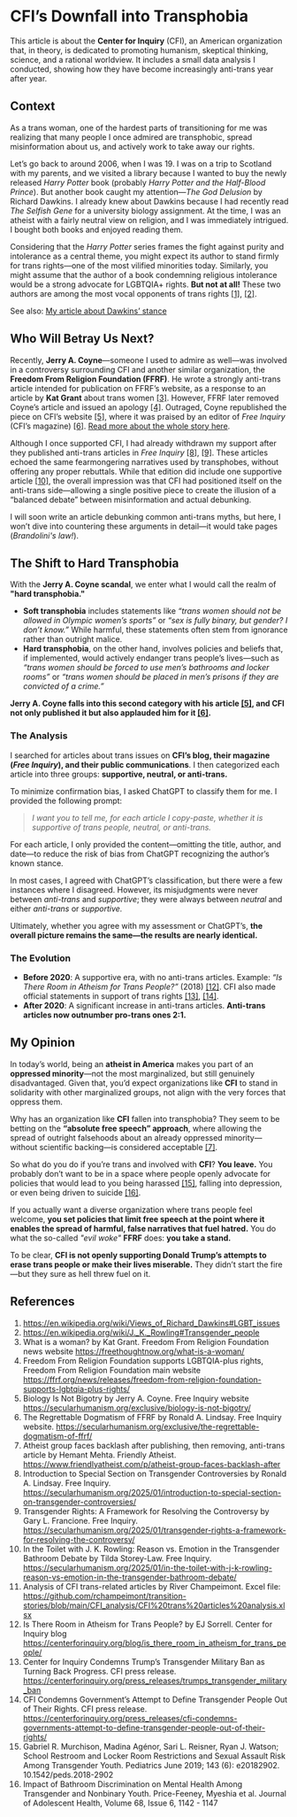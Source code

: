 # CFI’s Downfall into Transphobia

This article is about the **Center for Inquiry** (CFI), an American organization that, in theory, is dedicated to promoting humanism, skeptical thinking, science, and a rational worldview. It includes a small data analysis I conducted, showing how they have become increasingly anti-trans year after year.

## Context

As a trans woman, one of the hardest parts of transitioning for me was realizing that many people I once admired are transphobic, spread misinformation about us, and actively work to take away our rights.

Let’s go back to around 2006, when I was 19. I was on a trip to Scotland with my parents, and we visited a library because I wanted to buy the newly released *Harry Potter* book (probably *Harry Potter and the Half-Blood Prince*). But another book caught my attention—*The God Delusion* by Richard Dawkins. I already knew about Dawkins because I had recently read *The Selfish Gene* for a university biology assignment. At the time, I was an atheist with a fairly neutral view on religion, and I was immediately intrigued. I bought both books and enjoyed reading them.

Considering that the *Harry Potter* series frames the fight against purity and intolerance as a central theme, you might expect its author to stand firmly for trans rights—one of the most vilified minorities today. Similarly, you might assume that the author of a book condemning religious intolerance would be a strong advocate for LGBTQIA+ rights. **But not at all!** These two authors are among the most vocal opponents of trans rights [[1]](#references), [[2]](#references).

See also: [My article about Dawkins’ stance](We%20are%20more%20than%20atheism.md)

## Who Will Betray Us Next?

Recently, **Jerry A. Coyne**—someone I used to admire as well—was involved in a controversy surrounding CFI and another similar organization, the **Freedom From Religion Foundation (FFRF)**. He wrote a strongly anti-trans article intended for publication on FFRF’s website, as a response to an article by **Kat Grant** about trans women [[3]](#references). However, FFRF later removed Coyne’s article and issued an apology [[4]](#references). Outraged, Coyne republished the piece on CFI’s website [[5]](#references), where it was praised by an editor of *Free Inquiry* (CFI’s magazine) [[6]](#references). [Read more about the whole story here](#7).

Although I once supported CFI, I had already withdrawn my support after they published anti-trans articles in *Free Inquiry* [[8]](#references), [[9]](#references). These articles echoed the same fearmongering narratives used by transphobes, without offering any proper rebuttals. While that edition did include one supportive article [[10]](#references), the overall impression was that CFI had positioned itself on the anti-trans side—allowing a single positive piece to create the illusion of a “balanced debate” between misinformation and actual debunking.

I will soon write an article debunking common anti-trans myths, but here, I won’t dive into countering these arguments in detail—it would take pages (*Brandolini's law!*).

## The Shift to Hard Transphobia

With the **Jerry A. Coyne scandal**, we enter what I would call the realm of **"hard transphobia."** 

- **Soft transphobia** includes statements like *“trans women should not be allowed in Olympic women’s sports”* or *“sex is fully binary, but gender? I don’t know.”* While harmful, these statements often stem from ignorance rather than outright malice.
- **Hard transphobia**, on the other hand, involves policies and beliefs that, if implemented, would actively endanger trans people’s lives—such as *“trans women should be forced to use men’s bathrooms and locker rooms”* or *“trans women should be placed in men’s prisons if they are convicted of a crime.”* 

**Jerry A. Coyne falls into this second category with his article [[5]](#references), and CFI not only published it but also applauded him for it [[6]](#references).**

### The Analysis

I searched for articles about trans issues on **CFI’s blog, their magazine (*Free Inquiry*), and their public communications**. I then categorized each article into three groups: **supportive, neutral, or anti-trans.**

To minimize confirmation bias, I asked ChatGPT to classify them for me. I provided the following prompt:

> *I want you to tell me, for each article I copy-paste, whether it is supportive of trans people, neutral, or anti-trans.*

For each article, I only provided the content—omitting the title, author, and date—to reduce the risk of bias from ChatGPT recognizing the author’s known stance.

In most cases, I agreed with ChatGPT’s classification, but there were a few instances where I disagreed. However, its misjudgments were never between *anti-trans* and *supportive*; they were always between *neutral* and either *anti-trans* or *supportive.*

Ultimately, whether you agree with my assessment or ChatGPT’s, **the overall picture remains the same—the results are nearly identical.**

### The Evolution

- **Before 2020**: A supportive era, with no anti-trans articles. Example: *“Is There Room in Atheism for Trans People?”* (2018) [[12]](#references). CFI also made official statements in support of trans rights [[13]](#references), [[14]](#references).
- **After 2020**: A significant increase in anti-trans articles. **Anti-trans articles now outnumber pro-trans ones 2:1.**

## My Opinion

In today’s world, being an **atheist in America** makes you part of an **oppressed minority**—not the most marginalized, but still genuinely disadvantaged. Given that, you’d expect organizations like **CFI** to stand in solidarity with other marginalized groups, not align with the very forces that oppress them.

Why has an organization like **CFI** fallen into transphobia? They seem to be betting on the **“absolute free speech” approach**, where allowing the spread of outright falsehoods about an already oppressed minority—without scientific backing—is considered acceptable [[7]](#references).

So what do you do if you’re trans and involved with **CFI**? **You leave.** You probably don’t want to be in a space where people openly advocate for policies that would lead to you being harassed [[15]](#references), falling into depression, or even being driven to suicide [[16]](#references).

If you actually want a diverse organization where trans people feel welcome, **you set policies that limit free speech at the point where it enables the spread of harmful, false narratives that fuel hatred.** You do what the so-called *"evil woke"* **FFRF** does: **you take a stand.**

To be clear, **CFI is not openly supporting Donald Trump’s attempts to erase trans people or make their lives miserable.** They didn’t start the fire—but they sure as hell threw fuel on it.

## References
1.	https://en.wikipedia.org/wiki/Views_of_Richard_Dawkins#LGBT_issues
2.	https://en.wikipedia.org/wiki/J._K._Rowling#Transgender_people
3.	What is a woman? by Kat Grant. Freedom From Religion Foundation news website https://freethoughtnow.org/what-is-a-woman/ 
4.	Freedom From Religion Foundation supports LGBTQIA-plus rights, Freedom From Religion Foundation main website https://ffrf.org/news/releases/freedom-from-religion-foundation-supports-lgbtqia-plus-rights/ 
5.	Biology Is Not Bigotry by Jerry A. Coyne. Free Inquiry website https://secularhumanism.org/exclusive/biology-is-not-bigotry/ 
6.	The Regrettable Dogmatism of FFRF by Ronald A. Lindsay. Free Inquiry website. https://secularhumanism.org/exclusive/the-regrettable-dogmatism-of-ffrf/ 
7.	Atheist group faces backlash after publishing, then removing, anti-trans article by Hemant Mehta. Friendly Atheist. https://www.friendlyatheist.com/p/atheist-group-faces-backlash-after 
8.	Introduction to Special Section on Transgender Controversies by Ronald A. Lindsay. Free Inquiry.	https://secularhumanism.org/2025/01/introduction-to-special-section-on-transgender-controversies/ 
9.	Transgender Rights: A Framework for Resolving the Controversy	by Gary L. Francione. Free Inquiry.	https://secularhumanism.org/2025/01/transgender-rights-a-framework-for-resolving-the-controversy/ 
10.	In the Toilet with J. K. Rowling: Reason vs. Emotion in the Transgender Bathroom Debate	 by Tilda Storey-Law. Free Inquiry. https://secularhumanism.org/2025/01/in-the-toilet-with-j-k-rowling-reason-vs-emotion-in-the-transgender-bathroom-debate/ 
11.	Analysis of CFI trans-related articles by River Champeimont. Excel file: https://github.com/rchampeimont/transition-stories/blob/main/CFI_analysis/CFI%20trans%20articles%20analysis.xlsx 
12.	Is There Room in Atheism for Trans People? by EJ Sorrell. Center for Inquiry blog https://centerforinquiry.org/blog/is_there_room_in_atheism_for_trans_people/ 
13.	Center for Inquiry Condemns Trump’s Transgender Military Ban as Turning Back Progress. CFI press release. https://centerforinquiry.org/press_releases/trumps_transgender_military_ban 
14.	CFI Condemns Government’s Attempt to Define Transgender People Out of Their Rights. CFI press release. https://centerforinquiry.org/press_releases/cfi-condemns-governments-attempt-to-define-transgender-people-out-of-their-rights/ 
15.	Gabriel R. Murchison, Madina Agénor, Sari L. Reisner, Ryan J. Watson; School Restroom and Locker Room Restrictions and Sexual Assault Risk Among Transgender Youth. Pediatrics June 2019; 143 (6): e20182902. 10.1542/peds.2018-2902 
16.	Impact of Bathroom Discrimination on Mental Health Among Transgender and Nonbinary Youth. Price-Feeney, Myeshia et al. Journal of Adolescent Health, Volume 68, Issue 6, 1142 - 1147
